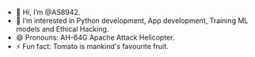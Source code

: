 - 👋 Hi, I’m @AS8942.
- 👀 I’m interested in Python development, App development, Training ML models and Ethical Hacking.
- 😄 Pronouns: AH-64G Apache Attack Helicopter.
- ⚡ Fun fact: Tomato is mankind's favourite fruit.

<!---
AS8942/AS8942 is a ✨ special ✨ repository because its `README.md` (this file) appears on your GitHub profile.
You can click the Preview link to take a look at your changes.
--->

